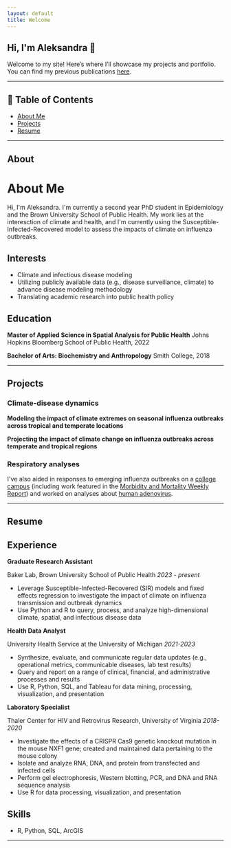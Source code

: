 ```yaml
---
layout: default
title: Welcome
---
```

## Hi, I'm Aleksandra 👋

Welcome to my site! Here’s where I’ll showcase my projects and portfolio.
You can find my previous publications [here](https://scholar.google.com/citations?user=e10nsZ8AAAAJ&hl=en).

---
## 📌 Table of Contents
- [About Me](#about-me)
- [Projects](#projects)
- [Resume](#resume)

---
## About 
# About Me
Hi, I'm Aleksandra. I'm currently a second year PhD student in Epidemiology and the Brown University School of Public Health. My work lies at the interesction of climate and health, and I'm currently using the Susceptible-Infected-Recovered model to assess the impacts of climate on influenza outbreaks. 

## Interests
- Climate and infectious disease modeling
- Utilizing publicly available data (e.g., disease surveillance, climate) to advance disease modeling methodology
- Translating academic research into public health policy

## Education
**Master of Applied Science in Spatial Analysis for Public Health**
Johns Hopkins Bloomberg School of Public Health, 2022

**Bachelor of Arts: Biochemistry and Anthropology**
Smith College, 2018

---
## Projects

### Climate-disease dynamics
**Modeling the impact of climate extremes on seasonal influenza outbreaks across tropical and temperate locations**

**Projecting the impact of climate change on influenza outbreaks across temperate and tropical regions**


### Respiratory analyses
I've also aided in responses to emerging influenza outbreaks on a [college campus](https://onlinelibrary.wiley.com/doi/full/10.1111/irv.13151) (including work featured in the [Morbidity and Mortality Weekly Report](https://www.cdc.gov/mmwr/volumes/70/wr/mm7049e1.htm)) and worked on analyses about [human adenovirus](https://academic.oup.com/ofid/article/11/5/ofae192/7641318).

---
## Resume
## Experience
**Graduate Research Assistant**

Baker Lab, Brown University School of Public Health
*2023 - present*
- Leverage Susceptible-Infected-Recovered (SIR) models and fixed effects regression to investigate the impact of climate on influenza transmission and outbreak dynamics
- Use Python and R to query, process, and analyze high-dimensional climate, spatial, and infectious disease data

**Health Data Analyst**

University Health Service at the University of Michigan
*2021-2023*
- Synthesize, evaluate, and communicate regular data updates (e.g., operational metrics, communicable diseases, lab test results)
- Query and report on a range of clinical, financial, and administrative processes and results
- Use R, Python, SQL, and Tableau for data mining, processing, visualization, and presentation

**Laboratory Specialist**

Thaler Center for HIV and Retrovirus Research, University of Virginia
*2018-2020*
- Investigate the effects of a CRISPR Cas9 genetic knockout mutation in the mouse NXF1 gene; created and maintained data pertaining to the mouse colony
- Isolate and analyze RNA, DNA, and protein from transfected and infected cells
- Perform gel electrophoresis, Western blotting, PCR, and DNA and RNA sequence analysis
- Use R for data processing, visualization, and presentation

## Skills
- R, Python, SQL, ArcGIS

---
